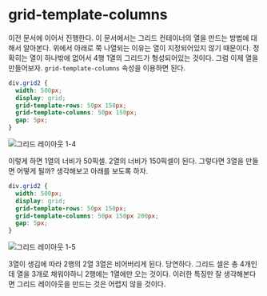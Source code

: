 # grid-template-columns
이전 문서에 이어서 진행한다. 이 문서에서는 그리드 컨테이너의 열을 만드는 방법에 대해서 알아본다. 위에서 아래로 쭉 나열되는 이유는 열이 지정되어있지 않기 때문이다. 정확히는 열이 하나밖에 없어서 4행 1열의 그리드가 형성되어있는 것이다. 그럼 이제 열을 만들어보자. `grid-template-columns` 속성을 이용하면 된다.

```css
div.grid2 {
  width: 500px;
  display: grid;
  grid-template-rows: 50px 150px;
  grid-template-columns: 50px 150px;
  gap: 5px;
}
```

![그리드 레이아웃 1-4](https://drive.google.com/uc?export=view&id=1yMohemDZuk6yuQpmXYgwqiEQqPUTXf4y)

이렇게 하면 1열의 너비가 50픽셀. 2열의 너비가 150픽셀이 된다. 그렇다면 3열을 만들면 어떻게 될까? 생각해보고 아래를 보도록 하자.

```css
div.grid2 {
  width: 500px;
  display: grid;
  grid-template-rows: 50px 150px;
  grid-template-columns: 50px 150px 200px;
  gap: 5px;
}
```

![그리드 레이아웃 1-5](https://drive.google.com/uc?export=view&id=1zLvS19KdimsSD_qfbQ4jX5aOf7cg94oE)

3열이 생김에 따라 2행의 2열 3열은 비어버리게 된다. 당연하다. 그리드 셀은 총 4개인데 열을 3개로 채워야하니 2행에는 1열에만 오는 것이다. 이러한 특징만 잘 생각해본다면 그리드 레이아웃을 만드는 것은 어렵지 않을 것이다.